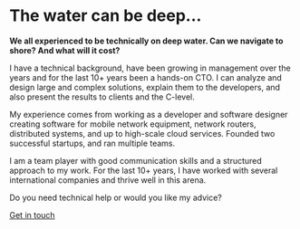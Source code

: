 # The water can be deep...

**We all experienced to be technically on deep water. Can we navigate to shore? And what will it cost?**

I have a technical background, have been growing in management over the years and for the last 10+ years been a hands-on CTO. I can analyze and design large and complex solutions, explain them to the developers, and also present the results to clients and the C-level.

My experience comes from working as a developer and software designer creating software for mobile network equipment, network routers, distributed systems, and up to high-scale cloud services. Founded two successful startups, and ran multiple teams.

I am a team player with good communication skills and a structured approach to my work. For the last 10+ years, I have worked with several international companies and thrive well in this arena.

Do you need technical help or would you like my advice?

[Get in touch](/get-in-touch)